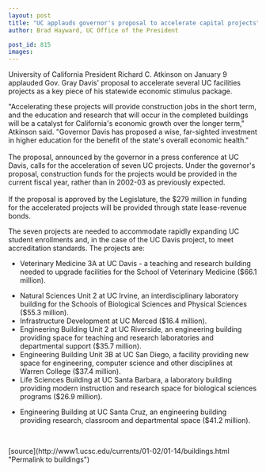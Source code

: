 ```yaml
---
layout: post
title: "UC applauds governor's proposal to accelerate capital projects"
author: Brad Hayward, UC Office of the President

post_id: 815
images:
---
```


<p>
  University of California President Richard C. Atkinson on January 9 applauded Gov. Gray Davis' proposal to accelerate several UC facilities projects as a key piece of his statewide economic stimulus package.
</p>
<p>
  "Accelerating these projects will provide construction jobs in the short term, and the education and research that will occur in the completed buildings will be a catalyst for California's economic growth over the longer term," Atkinson said. "Governor Davis has proposed a wise, far-sighted investment in higher education for the benefit of the state's overall economic health."<br>
  <br>
  The proposal, announced by the governor in a press conference at UC Davis, calls for the acceleration of seven UC projects. Under the governor's proposal, construction funds for the projects would be provided in the current fiscal year, rather than in 2002-03 as previously expected.<br>
  <br>
  If the proposal is approved by the Legislature, the $279 million in funding for the accelerated projects will be provided through state lease-revenue bonds.
</p>
<p>
  The seven projects are needed to accommodate rapidly expanding UC student enrollments and, in the case of the UC Davis project, to meet accreditation standards. The projects are:
</p>
<ul>
  <li>Veterinary Medicine 3A at UC Davis - a teaching and research building needed to upgrade facilities for the School of Veterinary Medicine ($66.1 million).
  </li>
</ul>
<ul>
  <li>Natural Sciences Unit 2 at UC Irvine, an interdisciplinary laboratory building for the Schools of Biological Sciences and Physical Sciences ($55.3 million).
  </li>
  <li>Infrastructure Development at UC Merced ($16.4 million).
  </li>
  <li>Engineering Building Unit 2 at UC Riverside, an engineering building providing space for teaching and research laboratories and departmental support ($35.7 million).
  </li>
  <li>Engineering Building Unit 3B at UC San Diego, a facility providing new space for engineering, computer science and other disciplines at Warren College ($37.4 million).
  </li>
  <li>Life Sciences Building at UC Santa Barbara, a laboratory building providing modern instruction and research space for biological sciences programs ($26.9 million).
  </li>
</ul>
<ul>
  <li>Engineering Building at UC Santa Cruz, an engineering building providing research, classroom and departmental space ($41.2 million).
  </li>
</ul>
<p>
  <br>

</p>
<p>

</p>
[source](http://www1.ucsc.edu/currents/01-02/01-14/buildings.html "Permalink to buildings")
